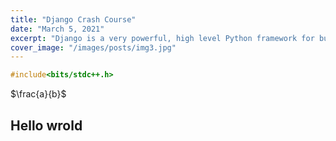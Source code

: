 ```yaml
---
title: "Django Crash Course"
date: "March 5, 2021"
excerpt: "Django is a very powerful, high level Python framework for building web applications"
cover_image: "/images/posts/img3.jpg"
---
```


```c++
#include<bits/stdc++.h>
```

$\frac{a}{b}$

## Hello wrold
